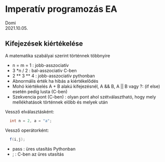 # Imperatív programozás EA

Domi <br>
2021.10.05.
<br>

## Kifejezések kiértékelése
A matematika szabályai szerint történnek többnyire

- n = m = 1 : jobb-asszociatív
- 3 *n / 2 : bal-asszociatív C-ben
- 2 ** 3 ** 4 : jobb-asszociatív pythonban
- Abnormális érték ha hibás a kiértékelődés
- Mohó kiértékelés A + B alakú kifejezésnél, A && B, A || B vagy ?: (if else) esetén pedig lusta (C-ben)
- Szekvencia pont (C-ben) : olyan pont ahol szétválasztható, hogy mely mellékhatások történnek előbb és melyek után

Vessző elválasztásként:
```cs
  int n = 2, a = "a";
  ```
Vessző operátorként:
```cs
  f(i,j);
  ```

- pass : üres utasítás Pythonban
- ; : C-ben az üres utasítás